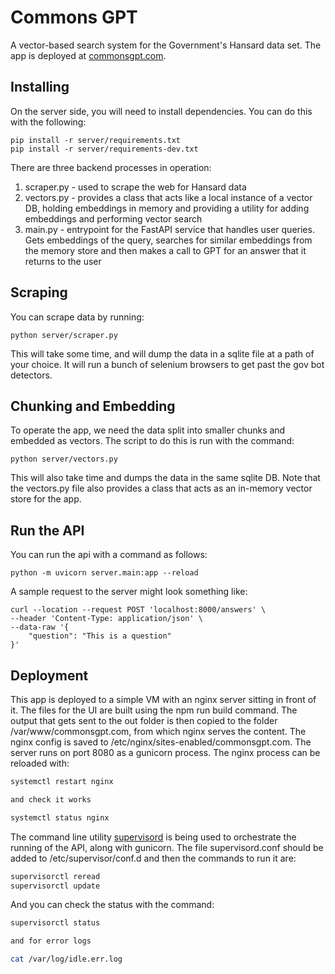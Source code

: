 # Commons GPT

A vector-based search system for the Government's Hansard data set. The app is deployed at [commonsgpt.com](https://commonsgpt.com).

## Installing

On the server side, you will need to install dependencies. You can do this with the following:

```
pip install -r server/requirements.txt
pip install -r server/requirements-dev.txt
```

There are three backend processes in operation:
1. scraper.py - used to scrape the web for Hansard data
2. vectors.py - provides a class that acts like a local instance of a vector DB, holding embeddings in memory and providing a utility for adding embeddings and performing vector search
3. main.py - entrypoint for the FastAPI service that handles user queries. Gets embeddings of the query, searches for similar embeddings from the memory store and then makes a call to GPT for an answer that it returns to the user

## Scraping

You can scrape data by running:

```
python server/scraper.py
```

This will take some time, and will dump the data in a sqlite file at a path of your choice. It will run a bunch of selenium browsers to get past the gov bot detectors.

## Chunking and Embedding

To operate the app, we need the data split into smaller chunks and embedded as vectors. The script to do this is run with the command:

```
python server/vectors.py
```

This will also take time and dumps the data in the same sqlite DB. Note that the vectors.py file also provides a class that acts as an in-memory vector store for the app.

## Run the API

You can run the api with a command as follows:

```
python -m uvicorn server.main:app --reload
```

A sample request to the server might look something like:

```
curl --location --request POST 'localhost:8000/answers' \
--header 'Content-Type: application/json' \
--data-raw '{
    "question": "This is a question"
}'
```

## Deployment

This app is deployed to a simple VM with an nginx server sitting in front of it. The files for the UI are built using the npm run build command. The output that gets sent to the out folder is then copied to the folder /var/www/commonsgpt.com, from which nginx serves the content. The nginx config is saved to /etc/nginx/sites-enabled/commonsgpt.com. The server runs on port 8080 as a gunicorn process. The nginx process can be reloaded with:

```bash
systemctl restart nginx

and check it works

systemctl status nginx
```

The command line utility [supervisord](http://supervisord.org/introduction.html) is being used to orchestrate the running of the API, along with gunicorn. The file supervisord.conf should be added to /etc/supervisor/conf.d and then the commands to run it are:

```bash
supervisorctl reread
supervisorctl update
```

And you can check the status with the command:

```bash
supervisorctl status

and for error logs

cat /var/log/idle.err.log
```